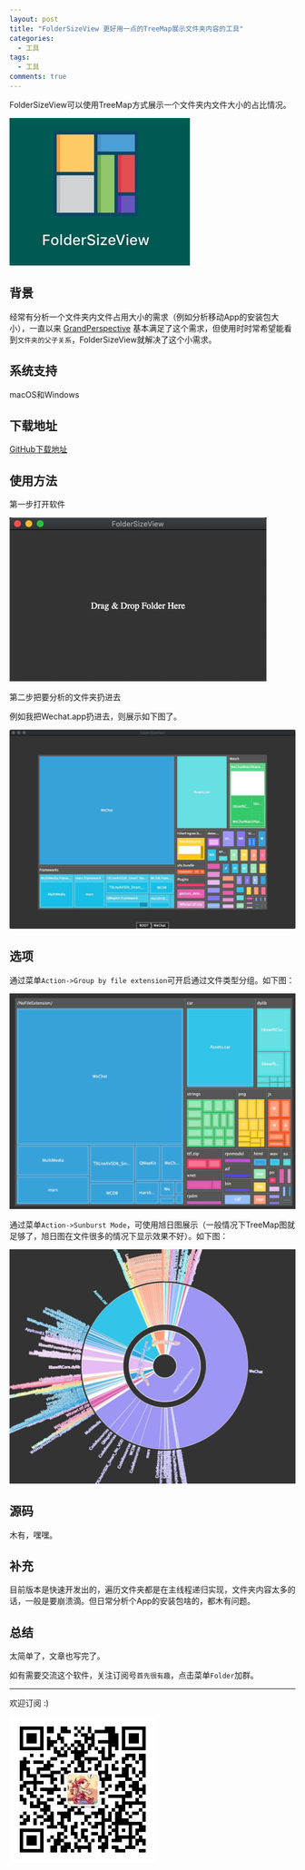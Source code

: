 ```yaml
---
layout: post
title: "FolderSizeView 更好用一点的TreeMap展示文件夹内容的工具"
categories:
  - 工具
tags:
  - 工具
comments: true
---
```


FolderSizeView可以使用TreeMap方式展示一个文件夹内文件大小的占比情况。

![](/media/15624354225784.jpg)


## 背景

经常有分析一个文件夹内文件占用大小的需求（例如分析移动App的安装包大小），一直以来 [GrandPerspective](http://grandperspectiv.sourceforge.net/) 基本满足了这个需求，但使用时时常希望能看到`文件夹的父子关系`，FolderSizeView就解决了这个小需求。


<!-- more -->

## 系统支持

macOS和Windows

## 下载地址


[GitHub下载地址](https://github.com/foldersizeview/foldersizeview.github.io/releases)


## 使用方法

第一步打开软件

![](/media/15624354676264.jpg)


第二步把要分析的文件夹扔进去

例如我把Wechat.app扔进去，则展示如下图了。

![](/media/15624355630220.jpg)

## 选项

通过菜单`Action->Group by file extension`可开启通过文件类型分组。如下图：

![](/media/15626040281694.jpg)

通过菜单`Action->Sunburst Mode`，可使用旭日图展示（一般情况下TreeMap图就足够了，旭日图在文件很多的情况下显示效果不好）。如下图：

![](/media/15626040706222.jpg)



## 源码

木有，嘿嘿。

## 补充

目前版本是快速开发出的，遍历文件夹都是在主线程递归实现，文件夹内容太多的话，一般是要崩溃滴。但日常分析个App的安装包啥的，都木有问题。


## 总结

太简单了，文章也写完了。

如有需要交流这个软件，关注订阅号`首先很有趣`，点击菜单`Folder`加群。

---

欢迎订阅 :)

![](/images/fun.jpg)





